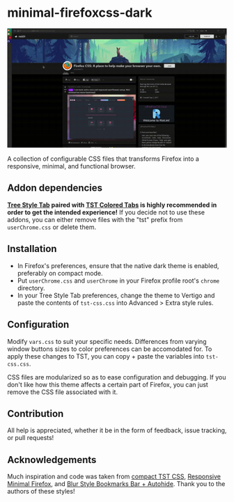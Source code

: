 # minimal-firefoxcss-dark
![preview](preview.gif)

A collection of configurable CSS files that transforms Firefox into a responsive, minimal, and functional browser.

## Addon dependencies
**[Tree Style Tab](https://addons.mozilla.org/en-US/firefox/addon/tree-style-tab/) paired with [TST Colored Tabs](https://addons.mozilla.org/en-US/firefox/addon/tst-colored-tabs/) is highly recommended in order to get the intended experience!**
If you decide not to use these addons, you can either remove files with the "tst" prefix from `userChrome.css` or delete them.

## Installation
* In Firefox's preferences, ensure that the native dark theme is enabled, preferably on compact mode.
* Put `userChrome.css` and `userChrome` in your Firefox profile root's `chrome` directory.
* In your Tree Style Tab preferences, change the theme to Vertigo and paste the contents of `tst-css.css` into Advanced > Extra style rules.

## Configuration
Modify `vars.css` to suit your specific needs. Differences from varying window buttons sizes to color preferences can be accomodated for. To apply these changes to TST, you can copy + paste the variables into `tst-css.css`.

CSS files are modularized so as to ease configuration and debugging. If you don't like how this theme affects a certain part of Firefox, you can just remove the CSS file associated with it.

## Contribution
All help is appreciated, whether it be in the form of feedback, issue tracking, or pull requests!

## Acknowledgements
Much inspiration and code was taken from [compact TST CSS](https://www.reddit.com/r/FirefoxCSS/comments/7emhsq/my_compact_treestyletab_css_and_sidebar_hover/), [Responsive Minimal Firefox](https://www.reddit.com/r/FirefoxCSS/comments/8j0tek/responsive_minimal_firefox/), and [Blur Style Bookmarks Bar + Autohide](https://www.reddit.com/r/FirefoxCSS/comments/famrs0/blur_style_bookmarks_bar_autohide/). Thank you to the authors of these styles!
